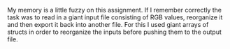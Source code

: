 My memory is a little fuzzy on this assignment. If I remember correctly the task was to read in a giant input file consisting of RGB values, reorganize it and then export it back into another file. For this I used giant arrays of structs in order to reorganize the inputs before pushing them to the output file.
